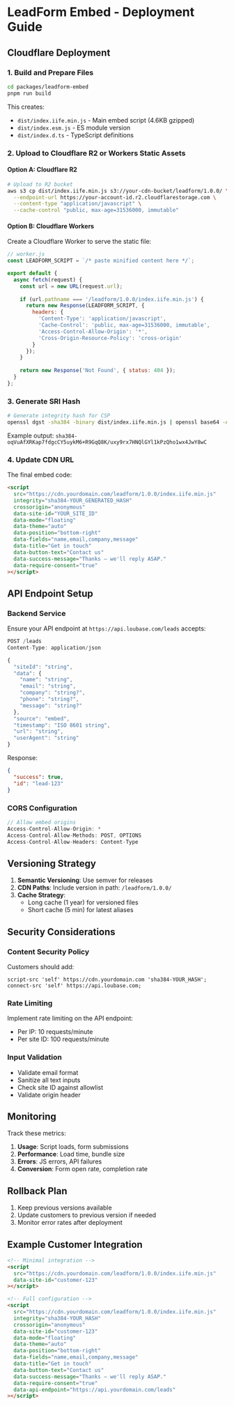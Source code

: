 # LeadForm Embed - Deployment Guide

## Cloudflare Deployment

### 1. Build and Prepare Files

```bash
cd packages/leadform-embed
pnpm run build
```

This creates:
- `dist/index.iife.min.js` - Main embed script (4.6KB gzipped)
- `dist/index.esm.js` - ES module version
- `dist/index.d.ts` - TypeScript definitions

### 2. Upload to Cloudflare R2 or Workers Static Assets

#### Option A: Cloudflare R2

```bash
# Upload to R2 bucket
aws s3 cp dist/index.iife.min.js s3://your-cdn-bucket/leadform/1.0.0/ \
  --endpoint-url https://your-account-id.r2.cloudflarestorage.com \
  --content-type "application/javascript" \
  --cache-control "public, max-age=31536000, immutable"
```

#### Option B: Cloudflare Workers

Create a Cloudflare Worker to serve the static file:

```javascript
// worker.js
const LEADFORM_SCRIPT = `/* paste minified content here */`;

export default {
  async fetch(request) {
    const url = new URL(request.url);
    
    if (url.pathname === '/leadform/1.0.0/index.iife.min.js') {
      return new Response(LEADFORM_SCRIPT, {
        headers: {
          'Content-Type': 'application/javascript',
          'Cache-Control': 'public, max-age=31536000, immutable',
          'Access-Control-Allow-Origin': '*',
          'Cross-Origin-Resource-Policy': 'cross-origin'
        }
      });
    }
    
    return new Response('Not Found', { status: 404 });
  }
};
```

### 3. Generate SRI Hash

```bash
# Generate integrity hash for CSP
openssl dgst -sha384 -binary dist/index.iife.min.js | openssl base64 -A
```

Example output: `sha384-oqVuAfXRKap7fdgcCY5uykM6+R9GqQ8K/uxy9rx7HNQlGYl1kPzQho1wx4JwY8wC`

### 4. Update CDN URL

The final embed code:

```html
<script
  src="https://cdn.yourdomain.com/leadform/1.0.0/index.iife.min.js"
  integrity="sha384-YOUR_GENERATED_HASH"
  crossorigin="anonymous"
  data-site-id="YOUR_SITE_ID"
  data-mode="floating"
  data-theme="auto"
  data-position="bottom-right"
  data-fields="name,email,company,message"
  data-title="Get in touch"
  data-button-text="Contact us"
  data-success-message="Thanks — we'll reply ASAP."
  data-require-consent="true"
></script>
```

## API Endpoint Setup

### Backend Service

Ensure your API endpoint at `https://api.loubase.com/leads` accepts:

```typescript
POST /leads
Content-Type: application/json

{
  "siteId": "string",
  "data": {
    "name": "string",
    "email": "string", 
    "company": "string?",
    "phone": "string?",
    "message": "string?"
  },
  "source": "embed",
  "timestamp": "ISO 8601 string",
  "url": "string",
  "userAgent": "string"
}
```

Response:
```json
{
  "success": true,
  "id": "lead-123"
}
```

### CORS Configuration

```javascript
// Allow embed origins
Access-Control-Allow-Origin: *
Access-Control-Allow-Methods: POST, OPTIONS
Access-Control-Allow-Headers: Content-Type
```

## Versioning Strategy

1. **Semantic Versioning**: Use semver for releases
2. **CDN Paths**: Include version in path: `/leadform/1.0.0/`
3. **Cache Strategy**: 
   - Long cache (1 year) for versioned files
   - Short cache (5 min) for latest aliases

## Security Considerations

### Content Security Policy

Customers should add:

```
script-src 'self' https://cdn.yourdomain.com 'sha384-YOUR_HASH';
connect-src 'self' https://api.loubase.com;
```

### Rate Limiting

Implement rate limiting on the API endpoint:
- Per IP: 10 requests/minute
- Per site ID: 100 requests/minute

### Input Validation

- Validate email format
- Sanitize all text inputs
- Check site ID against allowlist
- Validate origin header

## Monitoring

Track these metrics:

1. **Usage**: Script loads, form submissions
2. **Performance**: Load time, bundle size
3. **Errors**: JS errors, API failures
4. **Conversion**: Form open rate, completion rate

## Rollback Plan

1. Keep previous versions available
2. Update customers to previous version if needed
3. Monitor error rates after deployment

## Example Customer Integration

```html
<!-- Minimal integration -->
<script
  src="https://cdn.yourdomain.com/leadform/1.0.0/index.iife.min.js"
  data-site-id="customer-123"
></script>

<!-- Full configuration -->
<script
  src="https://cdn.yourdomain.com/leadform/1.0.0/index.iife.min.js"
  integrity="sha384-YOUR_HASH"
  crossorigin="anonymous"
  data-site-id="customer-123"
  data-mode="floating"
  data-theme="auto"
  data-position="bottom-right"
  data-fields="name,email,company,message"
  data-title="Get in touch"
  data-button-text="Contact us"
  data-success-message="Thanks — we'll reply ASAP."
  data-require-consent="true"
  data-api-endpoint="https://api.yourdomain.com/leads"
></script>
```
